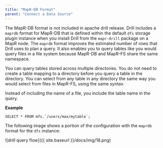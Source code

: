 ```yaml
---
title: "MapR-DB Format"
parent: "Connect a Data Source"
---
```

The MapR-DB format is not included in apache drill release. Drill includes a `maprdb` format for MapR-DB that is defined within the
default `dfs` storage plugin instance when you install Drill from the `mapr-drill` package on a MapR node. The `maprdb` format improves the
estimated number of rows that Drill uses to plan a query. It also enables you
to query tables like you would query files in a file system because MapR-DB
and MapR-FS share the same namespace.

You can query tables stored across multiple directories. You do not need to
create a table mapping to a directory before you query a table in the
directory. You can select from any table in any directory the same way you
would select from files in MapR-FS, using the same syntax.

Instead of including the name of a file, you include the table name in the
query.

**Example**

    SELECT * FROM mfs.`/users/max/mytable`;

The following image shows a portion of the configuration with the `maprdb`
format for the `dfs` instance:

![drill query flow]({{ site.baseurl }}/docs/img/18.png)

